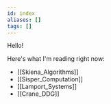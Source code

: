 ```yaml
---
id: index
aliases: []
tags: []
---
```



Hello!

Here's what I'm reading right now:
- [[Skiena_Algorithms]]
- [[Sisper_Computation]]
- [[Lamport_Systems]]
- [[Crane_DDG]]
